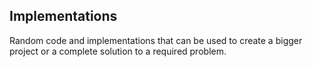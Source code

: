 Implementations
----

Random code and implementations that can be used to create a bigger project or a complete solution to a required problem.
